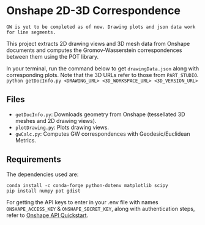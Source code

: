 # Onshape 2D-3D Correspondence

`GW is yet to be completed as of now. Drawing plots and json data work for line segments.`

This project extracts 2D drawing views and 3D mesh data from Onshape documents and computes the Gromov-Wasserstein correspondences between them using the POT library.

In your terminal, run the command below to get `drawingData.json` along with corresponding plots. Note that the 3D URLs refer to those from `PART_STUDIO`.
```python getDocInfo.py <DRAWING_URL> <3D_WORKSPACE_URL> <3D_VERSION_URL>```

## Files

- `getDocInfo.py`: Downloads geometry from Onshape (tessellated 3D meshes and 2D drawing views).
- `plotDrawing.py`: Plots drawing views.
- `gwCalc.py`: Computes GW correspondences with Geodesic/Euclidean Metrics.

## Requirements

The dependencies used are:
```
conda install -c conda-forge python-dotenv matplotlib scipy
pip install numpy pot gdist
```

For getting the API keys to enter in your .env file with names `ONSHAPE_ACCESS_KEY` & `ONSHAPE_SECRET_KEY`, 
along with authentication steps, refer to [Onshape API Quickstart](https://onshape-public.github.io/docs/api-intro/quickstart/).
